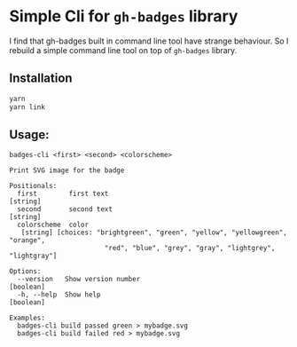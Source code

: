 # Simple Cli for `gh-badges` library

I find that gh-badges built in command line tool have strange behaviour. So I rebuild a simple command line tool on top of `gh-badges` library.

## Installation

```bash
yarn
yarn link
```

## Usage:

```
badges-cli <first> <second> <colorscheme>

Print SVG image for the badge

Positionals:
  first        first text                                               [string]
  second       second text                                              [string]
  colorscheme  color
   [string] [choices: "brightgreen", "green", "yellow", "yellowgreen", "orange",
                        "red", "blue", "grey", "gray", "lightgrey", "lightgray"]

Options:
  --version   Show version number                                      [boolean]
  -h, --help  Show help                                                [boolean]

Examples:
  badges-cli build passed green > mybadge.svg
  badges-cli build failed red > mybadge.svg
```
